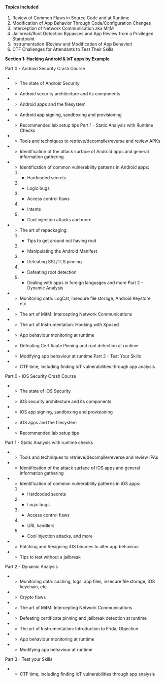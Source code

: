 #### Topics Included

1.  Review of Common Flaws in Source Code and at Runtime
2.  Modification of App Behavior Through Code/Configuration Changes
3.  Interception of Network Communication aka MitM
4.  Jailbreak/Root Detection Bypasses and App Review from a Privileged Standpoint
5.  Instrumentation (Review and Modification of App Behavior)
6.  CTF Challenges for Attendants to Test Their Skills

**Section 1: Hacking Android & IoT apps by Example**

Part 0 - Android Security Crash Course

-   - The state of Android Security
-   - Android security architecture and its components
-   - Android apps and the filesystem
-   - Android app signing, sandboxing and provisioning
-   - Recommended lab setup tips
Part 1 - Static Analysis with Runtime Checks

-   - Tools and techniques to retrieve/decompile/reverse and review APKs
-   - Identification of the attack surface of Android apps and general information gathering
-   - Identification of common vulnerability patterns in Android apps:
    1.  + Hardcoded secrets
    2.  + Logic bugs
    3.  + Access control flaws
    4.  + Intents
    5.  + Cool injection attacks and more
-   - The art of repackaging:
    1.  + Tips to get around not having root
    2.  + Manipulating the Android Manifest
    3.  + Defeating SSL/TLS pinning
    4.  + Defeating root detection
    5.  + Dealing with apps in foreign languages and more
Part 2 - Dynamic Analysis

-   - Monitoring data: LogCat, Insecure file storage, Android Keystore, etc.
-   - The art of MitM: Intercepting Network Communications
-   - The art of Instrumentation: Hooking with Xposed
-   - App behaviour monitoring at runtime
-   - Defeating Certificate Pinning and root detection at runtime
-   - Modifying app behaviour at runtime
Part 3 - Test Your Skills

-   - CTF time, including finding IoT vulnerabilities through app analysis

Part 0 - iOS Security Crash Course

-   - The state of iOS Security
-   - iOS security architecture and its components
-   - iOS app signing, sandboxing and provisioning
-   - iOS apps and the filesystem
-   - Recommended lab setup tips

Part 1 - Static Analysis with runtime checks

-   - Tools and techniques to retrieve/decompile/reverse and review IPAs
-   - Identification of the attack surface of iOS apps and general information gathering
-   - Identification of common vulnerability patterns in iOS apps:
    1.  + Hardcoded secrets
    2.  + Logic bugs
    3.  + Access control flaws
    4.  + URL handlers
    5.  + Cool injection attacks, and more
-   - Patching and Resigning iOS binaries to alter app behaviour
-   - Tips to test without a jailbreak

Part 2 - Dynamic Analysis

-   - Monitoring data: caching, logs, app files, insecure file storage, iOS keychain, etc.
-   - Crypto flaws
-   - The art of MitM: Intercepting Network Communications
-   - Defeating certificate pinning and jailbreak detection at runtime
-   - The art of Instrumentation: Introduction to Frida, Objection
-   - App behaviour monitoring at runtime
-   - Modifying app behaviour at runtime

Part 3 - Test your Skills

-   - CTF time, including finding IoT vulnerabilities through app analysis